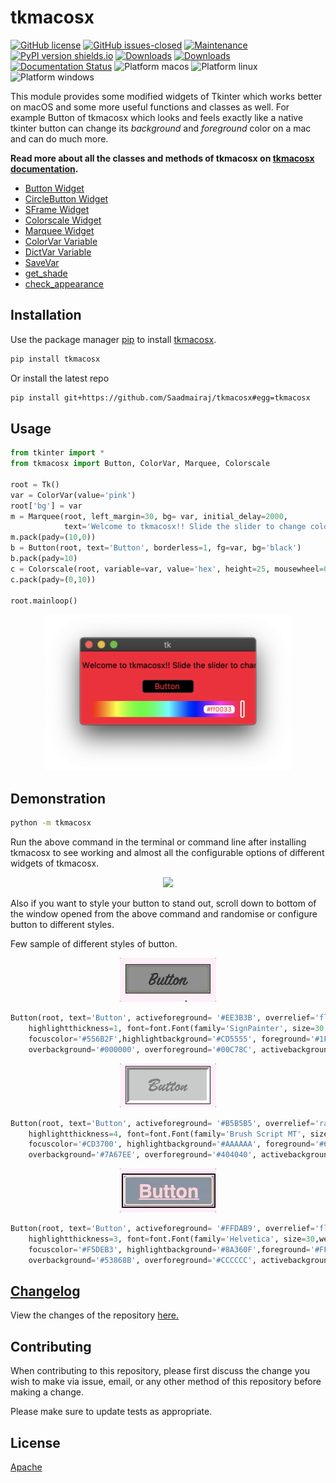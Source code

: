 # tkmacosx

[![GitHub license](https://img.shields.io/github/license/Saadmairaj/tkmacosx.svg)](https://github.com/Saadmairaj/tkmacosx/blob/master/LICENSE)
[![GitHub issues-closed](https://img.shields.io/github/issues-closed/Saadmairaj/tkmacosx.svg)](https://github.com/Saadmairaj/tkmacosx/issues)
[![Maintenance](https://img.shields.io/badge/Maintained%3F-yes-green.svg)](https://GitHub.com/Saadmairaj/tkmacosx/graphs/commit-activity)
[![PyPI version shields.io](https://img.shields.io/pypi/v/tkmacosx)](https://pypi.org/project/tkmacosx/)
[![Downloads](https://pepy.tech/badge/tkmacosx)](https://pepy.tech/project/tkmacosx)
[![Downloads](https://pepy.tech/badge/tkmacosx/month)](https://pepy.tech/project/tkmacosx/month)
[![Documentation Status](https://readthedocs.org/projects/ansicolortags/badge/?version=latest)](https://github.com/Saadmairaj/tkmacosx/tree/master/tkmacosx#documentation-of-tkmacosx)
![Platform macos](https://camo.githubusercontent.com/88b2a6b3c5b17c76a81f26679c90eb0e35d58a20/68747470733a2f2f696d672e736869656c64732e696f2f62616467652f706c6174666f726d2d4d61632d626c75652e737667)
![Platform linux](https://camo.githubusercontent.com/d770098cca195092547eb2141c36b0b37abe70c2/68747470733a2f2f696d672e736869656c64732e696f2f62616467652f706c6174666f726d2d4c696e75782d626c75652e737667)
![Platform windows](https://camo.githubusercontent.com/237ee2d8b515525d5b003c578459830c94de3285/68747470733a2f2f696d672e736869656c64732e696f2f62616467652f706c6174666f726d2d57696e646f77732d626c75652e737667)

This module provides some modified widgets of Tkinter which works better on macOS and some more useful functions and classes as well. For example Button of tkmacosx which looks and feels exactly like a native tkinter button can change its _background_ and _foreground_ color on a mac and can do much more.

**Read more about all the classes and methods of tkmacosx on [tkmacosx documentation](https://github.com/Saadmairaj/tkmacosx/tree/master/tkmacosx#documentation-of-tkmacosx).**

- [Button Widget](https://github.com/Saadmairaj/tkmacosx/tree/master/tkmacosx#button-widget)
- [CircleButton Widget](https://github.com/Saadmairaj/tkmacosx/tree/master/tkmacosx#circlebutton-widget)
- [SFrame Widget](https://github.com/Saadmairaj/tkmacosx/tree/master/tkmacosx#sframe-widget)
- [Colorscale Widget](https://github.com/Saadmairaj/tkmacosx/tree/master/tkmacosx#colorscale-widget)
- [Marquee Widget](https://github.com/Saadmairaj/tkmacosx/tree/master/tkmacosx#marquee-widget)
- [ColorVar Variable](https://github.com/Saadmairaj/tkmacosx/tree/master/tkmacosx#colorvar-variable)
- [DictVar Variable](https://github.com/Saadmairaj/tkmacosx/tree/master/tkmacosx#dictvar-variable)
- [SaveVar](https://github.com/Saadmairaj/tkmacosx/tree/master/tkmacosx#savevar)
- [get_shade](https://github.com/Saadmairaj/tkmacosx/tree/master/tkmacosx#get_shade)
- [check_appearance](https://github.com/Saadmairaj/tkmacosx/tree/master/tkmacosx#check_appearance)

## Installation

Use the package manager [pip](https://pip.pypa.io/en/stable/) to install [tkmacosx](https://pypi.org/project/tkmacosx/).

```bash
pip install tkmacosx
```

Or install the latest repo

```bash
pip install git+https://github.com/Saadmairaj/tkmacosx#egg=tkmacosx
```

## Usage

```python
from tkinter import *
from tkmacosx import Button, ColorVar, Marquee, Colorscale

root = Tk()
var = ColorVar(value='pink')
root['bg'] = var
m = Marquee(root, left_margin=30, bg= var, initial_delay=2000,
            text='Welcome to tkmacosx!! Slide the slider to change color :)')
m.pack(pady=(10,0))
b = Button(root, text='Button', borderless=1, fg=var, bg='black')
b.pack(pady=10)
c = Colorscale(root, variable=var, value='hex', height=25, mousewheel=0)
c.pack(pady=(0,10))

root.mainloop()
```

<p align="center"><img src="https://raw.githubusercontent.com/Saadmairaj/tkmacosx/master/assets/sampleimage.png" height="250"></p>

## Demonstration

```bash
python -m tkmacosx
```

Run the above command in the terminal or command line after installing tkmacosx to see working and almost all the configurable options of different widgets of tkmacosx. 

<p align='center'><img src="https://raw.githubusercontent.com/Saadmairaj/tkmacosx/master/assets/demonstration.gif" height="600"></p>

Also if you want to style your button to stand out, scroll down to bottom of the window opened from the above command and randomise or configure button to different styles.

Few sample of different styles of button.

<p align="center"><img src="https://raw.githubusercontent.com/Saadmairaj/tkmacosx/master/assets/samplebutton1.gif"></p>

```python
Button(root, text='Button', activeforeground= '#EE3B3B', overrelief='flat', relief='flat', borderwidth=2,
    highlightthickness=1, font=font.Font(family='SignPainter', size=30, weight='bold', slant='roman'),
    focuscolor='#556B2F',highlightbackground='#CD5555', foreground='#1F1F1F', background='#7A7A7A',
    overbackground='#000000', overforeground='#00C78C', activebackground=('#BA55D3', '#D4D4D4'), borderless=1)
```

<p align="center"><img src="https://raw.githubusercontent.com/Saadmairaj/tkmacosx/master/assets/samplebutton2.gif"></p>

```python
Button(root, text='Button', activeforeground= '#B5B5B5', overrelief='raised', relief='sunken', borderwidth=2,
    highlightthickness=4, font=font.Font(family='Brush Script MT', size=30, weight='bold', slant='roman'),
    focuscolor='#CD3700', highlightbackground='#AAAAAA', foreground='#6B6B6B', background='#BDBDBD',
    overbackground='#7A67EE', overforeground='#404040', activebackground=('#FF34B3', '#C1CDC1'), borderless=1)
```

<p align="center"><img src="https://raw.githubusercontent.com/Saadmairaj/tkmacosx/master/assets/samplebutton3.gif"></p>

```python
Button(root, text='Button', activeforeground= '#FFDAB9', overrelief='flat', relief='raised', borderwidth=1,
    highlightthickness=3, font=font.Font(family='Helvetica', size=30,weight='bold', slant='roman', underline=1),
    focuscolor='#F5DEB3', highlightbackground='#8A360F',foreground='#FFC0CB', background='#708090',
    overbackground='#53868B', overforeground='#CCCCCC', activebackground=('#808069', '#C67171'), borderless=1)
```

## [Changelog](https://github.com/Saadmairaj/tkmacosx/blob/master/Information.md#changelog)

View the changes of the repository [here.](https://github.com/Saadmairaj/tkmacosx/blob/master/Information.md#changelog)

## Contributing

When contributing to this repository, please first discuss the change you wish to make via issue, email, or any other method of this repository before making a change.

Please make sure to update tests as appropriate.

## License

[Apache](https://github.com/Saadmairaj/tkmacosx/blob/master/LICENSE)
